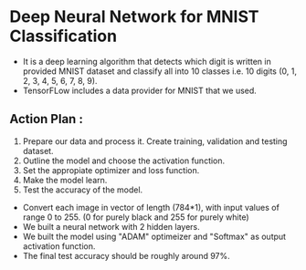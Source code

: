 # Deep Neural Network for MNIST Classification
- It is a deep learning algorithm that detects which digit is written in provided MNIST dataset and classify all into 10 classes i.e. 10 digits (0, 1, 2, 3, 4, 5, 6, 7, 8, 9).
- TensorFLow includes a data provider for MNIST that we used.

## Action Plan :
1. Prepare our data and process it. Create training, validation and testing dataset.
2. Outline the model and choose the activation function.
3. Set the appropiate optimizer and loss function.
4. Make the model learn.
5. Test the accuracy of the model.

- Convert each image in vector of length (784*1), with input values of range 0 to 255. (0 for purely black and 255 for purely white)
- We built a neural network with 2 hidden layers.
- We built the model using "ADAM" optimeizer and "Softmax" as output activation function.
- The final test accuracy should be roughly around 97%.

